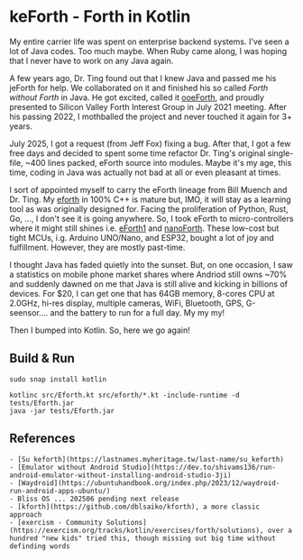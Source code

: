# keForth - Forth in Kotlin

My entire carrier life was spent on enterprise backend systems. I've seen a lot of Java codes. Too much maybe. When Ruby came along, I was hoping that I never have to work on any Java again.

A few years ago, Dr. Ting found out that I knew Java and passed me his jeForth for help. We collaborated on it and finished his so called *Forth without Forth* in Java. He got excited, called it [ooeForth](https://github.com/chochain/ooeforth), and proudly presented to Silicon Valley Forth Interest Group in July 2021 meeting. After his passing 2022, I mothballed the project and never touched it again for 3+ years.

July 2025, I got a request (from Jeff Fox) fixing a bug. After that, I got a few free days and decided to spent some time refactor Dr. Ting's original single-file, ~400 lines packed, eForth source into modules. Maybe it's my age, this time, coding in Java was actually not bad at all or even pleasant at times.

I sort of appointed myself to carry the eForth lineage from Bill Muench and Dr. Ting. My [eforth](https://github.com/chochain/eforth) in 100% C++ is mature but, IMO, it will stay as a learning tool as was originally designed for. Facing the proliferation of Python, Rust, Go, ..., I don't see it is going anywhere. So, I took eForth to micro-controllers where it might still shines i.e. [eForth1](https://github.com/chochain/eForth1) and [nanoForth](https://github.com/chochain/nanoForth). These low-cost but tight MCUs, i.g. Arduino UNO/Nano, and ESP32, bought a lot of joy and fulfillment. However, they are mostly past-time.

I thought Java has faded quietly into the sunset. But, on one occasion, I saw a statistics on mobile phone market shares where Andriod still owns ~70% and suddenly dawned on me that Java is still alive and kicking in billions of devices. For $20, I can get one that has 64GB memory, 8-cores CPU at 2.0GHz, hi-res display, multiple cameras, WiFi, Bluetooth, GPS, G-seensor.... and the battery to run for a full day. My my my!

Then I bumped into Kotlin. So, here we go again!

## Build & Run

    sudo snap install kotlin 

    kotlinc src/Eforth.kt src/eforth/*.kt -include-runtime -d tests/Eforth.jar
    java -jar tests/Eforth.jar

## References

    - [Su keforth](https://lastnames.myheritage.tw/last-name/su_keforth)
    - [Emulator without Android Studio](https://dev.to/shivams136/run-android-emulator-without-installing-android-studio-3ji)
    - [Waydroid](https://ubuntuhandbook.org/index.php/2023/12/waydroid-run-android-apps-ubuntu/)
    - Bliss OS ... 202506 pending next release
    - [kforth](https://github.com/dblsaiko/kforth), a more classic approach
    - [exercism - Community Solutions](https://exercism.org/tracks/kotlin/exercises/forth/solutions), over a hundred "new kids" tried this, though missing out big time without definding words
